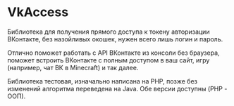 # VkAccess

Библиотека для получения прямого доступа к токену авторизации ВКонтакте, без назойливых окошек, нужен всего лишь логин и пароль.

Отлично поможет работать с API ВКонтакте из консоли без браузера, поможет встроить ВКонтакте с полным доступом в ваш сайт, игру (например, чат ВК в Minecraft) и так далее.

Библиотека тестовая, изначально написана на PHP, позже без изменений алгоритма переведена на Java. Обе версии доступны (PHP - ООП).
